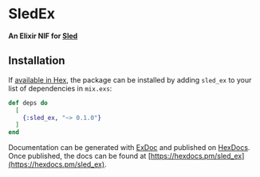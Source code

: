 # SledEx

**An Elixir NIF for [Sled](https://github.com/spacejam/sled)**

## Installation

If [available in Hex](https://hex.pm/docs/publish), the package can be installed
by adding `sled_ex` to your list of dependencies in `mix.exs`:

```elixir
def deps do
  [
    {:sled_ex, "~> 0.1.0"}
  ]
end
```

Documentation can be generated with [ExDoc](https://github.com/elixir-lang/ex_doc)
and published on [HexDocs](https://hexdocs.pm). Once published, the docs can
be found at [https://hexdocs.pm/sled_ex](https://hexdocs.pm/sled_ex).

